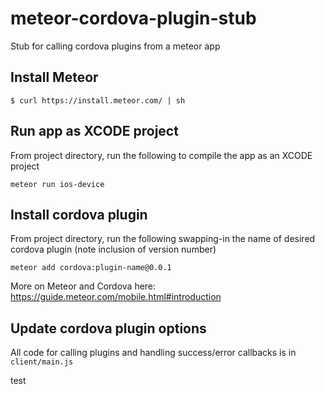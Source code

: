 # meteor-cordova-plugin-stub
Stub for calling cordova plugins from a meteor app

## Install Meteor
`$ curl https://install.meteor.com/ | sh`

## Run app as XCODE project
From project directory, run the following to compile the app as an XCODE project

`meteor run ios-device`

## Install cordova plugin
From project directory, run the following swapping-in the name of desired cordova plugin (note inclusion of version number)

`meteor add cordova:plugin-name@0.0.1`

More on Meteor and Cordova here: https://guide.meteor.com/mobile.html#introduction

## Update cordova plugin options
All code for calling plugins and handling success/error callbacks is in `client/main.js`

test
